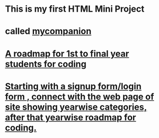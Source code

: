 # This is my first HTML Mini Project
# called <u>mycompanion</hu>
# A roadmap for 1st to final year students for coding 
# Starting with a signup form/login form , connect with the web page of site showing yearwise categories, after that yearwise roadmap for coding.